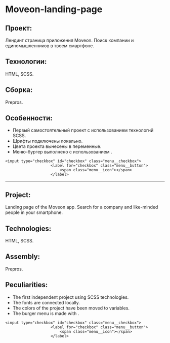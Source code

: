 # Moveon-landing-page
## Проект: 
Лендинг страница приложения Moveon. Поиск компании и единомышленников в твоем смартфоне.
## Технологии: 
HTML, SCSS.
## Сборка: 
Prepros.
## Особенности: 
* Первый самостоятельный проект с использованием технологий SCSS. 
* Шрифты подключены локально. 
* Цвета проекта вынесены в переменные.
* Меню-бургер выполнено с использованием <checkbox>.
```
<input type="checkbox" id="checkbox" class="menu__checkbox">
                    <label for="checkbox" class="menu__button">
                        <span class="menu__icon"></span>
                    </label>
```
***
## Project:
Landing page of the Moveon app. Search for a company and like-minded people in your smartphone.
## Technologies: 
HTML, SCSS.
## Assembly: 
Prepros.
## Peculiarities: 
* The first independent project using SCSS technologies.
* The fonts are connected locally.
* The colors of the project have been moved to variables.
* The burger menu is made with <checkbox>.
```
<input type="checkbox" id="checkbox" class="menu__checkbox">
                    <label for="checkbox" class="menu__button">
                        <span class="menu__icon"></span>
                    </label>
```
